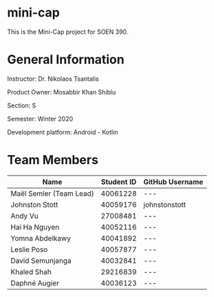 # mini-cap

This is the Mini-Cap project for SOEN 390.



# General Information

Instructor: Dr. Nikolaos Tsantalis

Product Owner: Mosabbir Khan Shiblu

Section: S

Semester: Winter 2020

Development platform: Android - Kotlin



# Team Members

Name | Student ID | GitHub Username
--- | --- | ---
Maël Semler (Team Lead) | 40061228 | ---
Johnston Stott | 40059176 | johnstonstott
Andy Vu | 27008481 | ---
Hai Ha Nguyen | 40052116 | ---
Yomna Abdelkawy | 40041892 | ---
Leslie Poso | 40057877 | ---
David Semunjanga | 40032841 | ---
Khaled Shah | 29216839 | ---
Daphné Augier | 40036123 | ---
